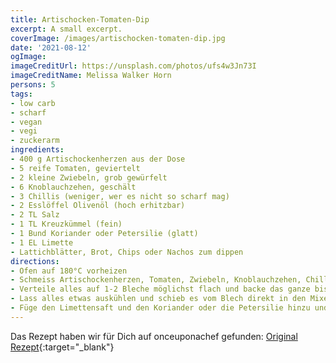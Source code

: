 ```yaml
---
title: Artischocken-Tomaten-Dip
excerpt: A small excerpt.
coverImage: /images/artischocken-tomaten-dip.jpg
date: '2021-08-12'
ogImage:
imageCreditUrl: https://unsplash.com/photos/ufs4w3Jn73I
imageCreditName: Melissa Walker Horn
persons: 5
tags:
- low carb
- scharf
- vegan
- vegi
- zuckerarm
ingredients:
- 400 g Artischockenherzen aus der Dose
- 5 reife Tomaten, geviertelt
- 2 kleine Zwiebeln, grob gewürfelt
- 6 Knoblauchzehen, geschält
- 3 Chillis (weniger, wer es nicht so scharf mag)
- 2 Esslöffel Olivenöl (hoch erhitzbar)
- 2 TL Salz
- 1 TL Kreuzkümmel (fein)
- 1 Bund Koriander oder Petersilie (glatt)
- 1 EL Limette
- Lattichblätter, Brot, Chips oder Nachos zum dippen
directions:
- Ofen auf 180°C vorheizen
- Schmeiss Artischockenherzen, Tomaten, Zwiebeln, Knoblauchzehen, Chillis, Öl, Salz und Kreuzkümmel zusammen in eine grosse Schüssel und mische alles gut.
- Verteile alles auf 1-2 Bleche möglichst flach und backe das ganze bis es fein schmöckt und die Ecken der Zwiebeln und Tomaten dunkel werden.
- Lass alles etwas auskühlen und schieb es vom Blech direkt in den Mixer.
- Füge den Limettensaft und den Koriander oder die Petersilie hinzu und vermixe alles bis die Kräuter gut zerkleinert und untergemischt sind.
---
```

Das Rezept haben wir für Dich auf onceuponachef gefunden: [Original Rezept](
https://www.onceuponachef.com/recipes/roasted-tomato-salsa.html){:target="_blank"}